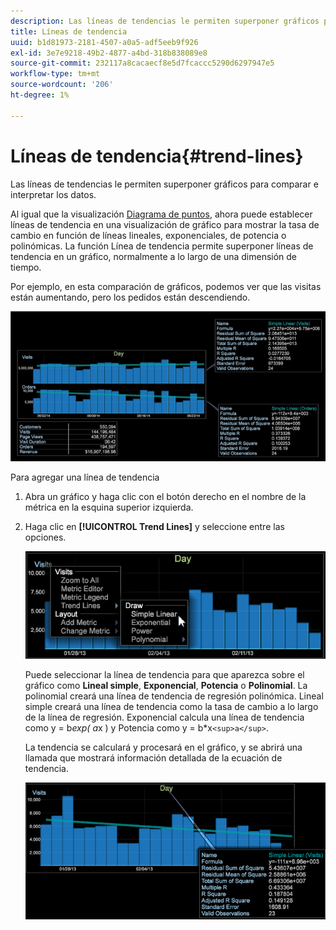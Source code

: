 ```yaml
---
description: Las líneas de tendencias le permiten superponer gráficos para comparar e interpretar los datos.
title: Líneas de tendencia
uuid: b1d81973-2181-4507-a0a5-adf5eeb9f926
exl-id: 3e7e9218-49b2-4877-a4bd-318b838089e8
source-git-commit: 232117a8cacaecf8e5d7fcaccc5290d6297947e5
workflow-type: tm+mt
source-wordcount: '206'
ht-degree: 1%

---
```


# Líneas de tendencia{#trend-lines}

Las líneas de tendencias le permiten superponer gráficos para comparar e interpretar los datos.

Al igual que la visualización [Diagrama de puntos](https://experienceleague.adobe.com/docs/data-workbench/using/client/analysis-visualizations/c-scat-plots.html), ahora puede establecer líneas de tendencia en una visualización de gráfico para mostrar la tasa de cambio en función de líneas lineales, exponenciales, de potencia o polinómicas. La función Línea de tendencia permite superponer líneas de tendencia en un gráfico, normalmente a lo largo de una dimensión de tiempo.

Por ejemplo, en esta comparación de gráficos, podemos ver que las visitas están aumentando, pero los pedidos están descendiendo.

![](assets/trend_line.png)

Para agregar una línea de tendencia

1. Abra un gráfico y haga clic con el botón derecho en el nombre de la métrica en la esquina superior izquierda.
1. Haga clic en **[!UICONTROL Trend Lines]** y seleccione entre las opciones.

   ![](assets/trend_line_graph.png)

   Puede seleccionar la línea de tendencia para que aparezca sobre el gráfico como **Lineal simple**, **Exponencial**, **Potencia** o **Polinomial**. La polinomial creará una línea de tendencia de regresión polinómica. Lineal simple creará una línea de tendencia como la tasa de cambio a lo largo de la línea de regresión. Exponencial calcula una línea de tendencia como y = b*exp( a*x ) y Potencia como y = b*x`<sup>a</sup>`.

   La tendencia se calculará y procesará en el gráfico, y se abrirá una llamada que mostrará información detallada de la ecuación de tendencia.

   ![](assets/trend_line_detail.png)
